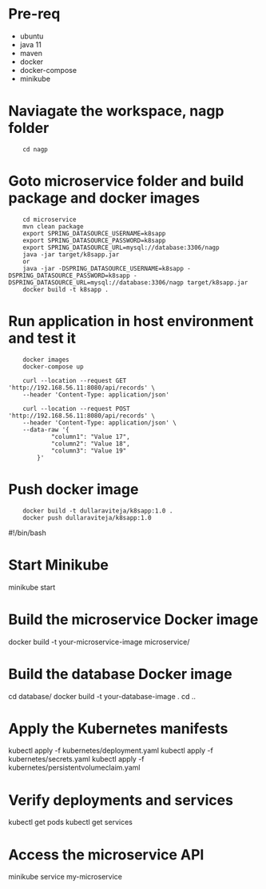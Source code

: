 # Pre-req
- ubuntu
- java 11
- maven
- docker
- docker-compose
- minikube
# Naviagate the workspace, nagp folder
        cd nagp
# Goto microservice folder and build package and docker images
        cd microservice
        mvn clean package
        export SPRING_DATASOURCE_USERNAME=k8sapp
        export SPRING_DATASOURCE_PASSWORD=k8sapp
        export SPRING_DATASOURCE_URL=mysql://database:3306/nagp
        java -jar target/k8sapp.jar
        or
        java -jar -DSPRING_DATASOURCE_USERNAME=k8sapp -DSPRING_DATASOURCE_PASSWORD=k8sapp -DSPRING_DATASOURCE_URL=mysql://database:3306/nagp target/k8sapp.jar
        docker build -t k8sapp .
# Run application in host environment and test it
        docker images
        docker-compose up

        curl --location --request GET 'http://192.168.56.11:8080/api/records' \
        --header 'Content-Type: application/json'

        curl --location --request POST 'http://192.168.56.11:8080/api/records' \
        --header 'Content-Type: application/json' \
        --data-raw '{
                "column1": "Value 17",
                "column2": "Value 18",
                "column3": "Value 19"
            }'
# Push docker image
        docker build -t dullaraviteja/k8sapp:1.0 .
        docker push dullaraviteja/k8sapp:1.0









#!/bin/bash

# Start Minikube
minikube start

# Build the microservice Docker image
docker build -t your-microservice-image microservice/

# Build the database Docker image
cd database/
docker build -t your-database-image .
cd ..

# Apply the Kubernetes manifests
kubectl apply -f kubernetes/deployment.yaml
kubectl apply -f kubernetes/secrets.yaml
kubectl apply -f kubernetes/persistentvolumeclaim.yaml

# Verify deployments and services
kubectl get pods
kubectl get services

# Access the microservice API
minikube service my-microservice
